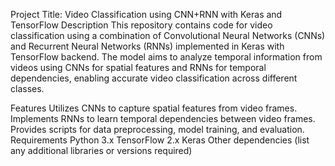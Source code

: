 Project Title: Video Classification using CNN+RNN with Keras and TensorFlow
Description
This repository contains code for video classification using a combination of Convolutional Neural Networks (CNNs) and Recurrent Neural Networks (RNNs) implemented in Keras with TensorFlow backend. The model aims to analyze temporal information from videos using CNNs for spatial features and RNNs for temporal dependencies, enabling accurate video classification across different classes.

Features
Utilizes CNNs to capture spatial features from video frames.
Implements RNNs to learn temporal dependencies between video frames.
Provides scripts for data preprocessing, model training, and evaluation.
Requirements
Python 3.x
TensorFlow 2.x
Keras
Other dependencies (list any additional libraries or versions required)
